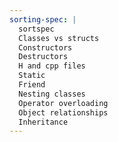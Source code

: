 ```yaml
---
sorting-spec: |
  sortspec
  Classes vs structs
  Constructors
  Destructors
  H and cpp files
  Static
  Friend
  Nesting classes
  Operator overloading
  Object relationships
  Inheritance
---
```

